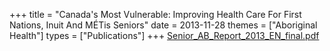+++
title = "Canada's Most Vulnerable: Improving Health Care For First Nations, Inuit And MÉTis Seniors"
date = 2013-11-28
themes = ["Aboriginal Health"]
types = ["Publications"]
+++
[Senior_AB_Report_2013_EN_final.pdf](/files/Senior_AB_Report_2013_EN_final.pdf)
